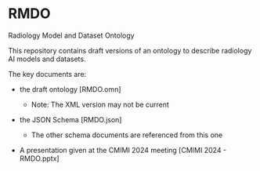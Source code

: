# RMDO
Radiology Model and Dataset Ontology

This repository contains draft versions of an ontology to describe radiology AI models and datasets.

The key documents are:

* the draft ontology [RMDO.omn]
  - Note: The XML version may not be current
    
* the JSON Schema [RMDO.json]
  - The other schema documents are referenced from this one
 
* A presentation given at the CMIMI 2024 meeting [CMIMI 2024 - RMDO.pptx]
